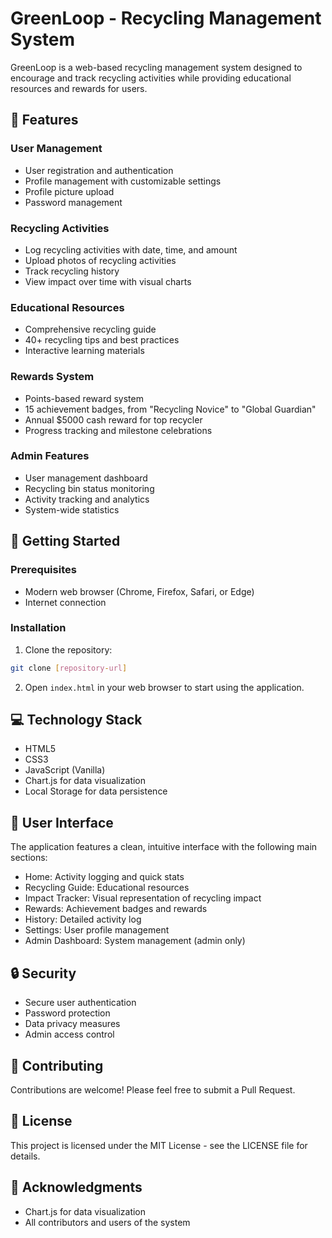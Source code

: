 # GreenLoop - Recycling Management System

GreenLoop is a web-based recycling management system designed to encourage and track recycling activities while providing educational resources and rewards for users.

## 🌟 Features

### User Management
- User registration and authentication
- Profile management with customizable settings
- Profile picture upload
- Password management

### Recycling Activities
- Log recycling activities with date, time, and amount
- Upload photos of recycling activities
- Track recycling history
- View impact over time with visual charts

### Educational Resources
- Comprehensive recycling guide
- 40+ recycling tips and best practices
- Interactive learning materials

### Rewards System
- Points-based reward system
- 15 achievement badges, from "Recycling Novice" to "Global Guardian"
- Annual $5000 cash reward for top recycler
- Progress tracking and milestone celebrations

### Admin Features
- User management dashboard
- Recycling bin status monitoring
- Activity tracking and analytics
- System-wide statistics

## 🚀 Getting Started

### Prerequisites
- Modern web browser (Chrome, Firefox, Safari, or Edge)
- Internet connection

### Installation
1. Clone the repository:
```bash
git clone [repository-url]
```

2. Open `index.html` in your web browser to start using the application.

## 💻 Technology Stack
- HTML5
- CSS3
- JavaScript (Vanilla)
- Chart.js for data visualization
- Local Storage for data persistence

## 📱 User Interface

The application features a clean, intuitive interface with the following main sections:
- Home: Activity logging and quick stats
- Recycling Guide: Educational resources
- Impact Tracker: Visual representation of recycling impact
- Rewards: Achievement badges and rewards
- History: Detailed activity log
- Settings: User profile management
- Admin Dashboard: System management (admin only)

## 🔒 Security
- Secure user authentication
- Password protection
- Data privacy measures
- Admin access control

## 🤝 Contributing
Contributions are welcome! Please feel free to submit a Pull Request.

## 📝 License
This project is licensed under the MIT License - see the LICENSE file for details.

## 🙏 Acknowledgments
- Chart.js for data visualization
- All contributors and users of the system
